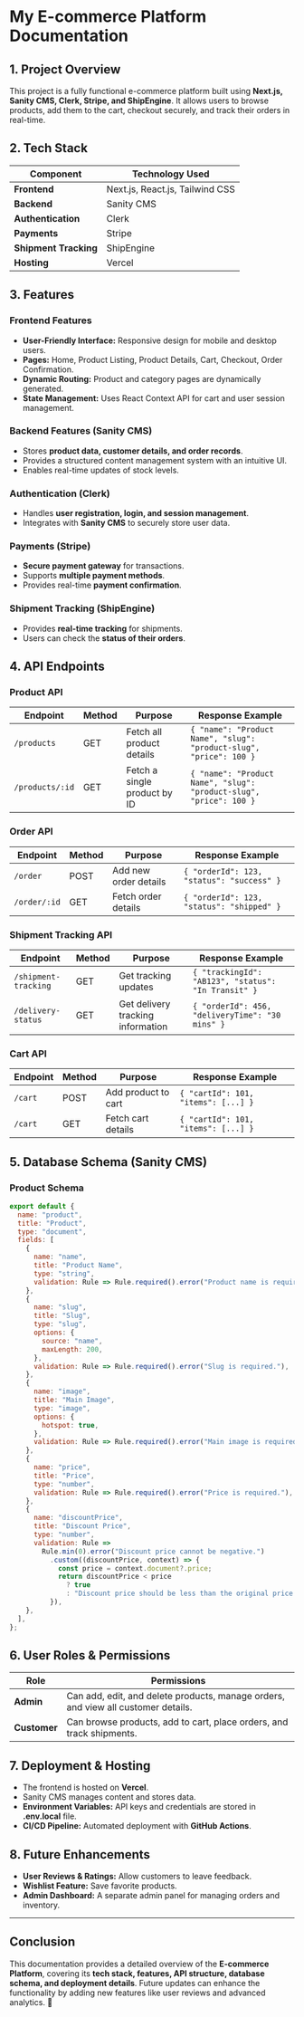 

# **My E-commerce Platform Documentation**


## **1. Project Overview**

This project is a fully functional e-commerce platform built using **Next.js, Sanity CMS, Clerk, Stripe, and ShipEngine**. It allows users to browse products, add them to the cart, checkout securely, and track their orders in real-time.

## **2. Tech Stack**

| Component        | Technology Used |
|-----------------|----------------|
| **Frontend**    | Next.js, React.js, Tailwind CSS |
| **Backend**     | Sanity CMS |
| **Authentication** | Clerk |
| **Payments**    | Stripe |
| **Shipment Tracking** | ShipEngine |
| **Hosting**     | Vercel |

## **3. Features**

### **Frontend Features**
- **User-Friendly Interface:** Responsive design for mobile and desktop users.
- **Pages:** Home, Product Listing, Product Details, Cart, Checkout, Order Confirmation.
- **Dynamic Routing:** Product and category pages are dynamically generated.
- **State Management:** Uses React Context API for cart and user session management.

### **Backend Features (Sanity CMS)**
- Stores **product data, customer details, and order records**.
- Provides a structured content management system with an intuitive UI.
- Enables real-time updates of stock levels.

### **Authentication (Clerk)**
- Handles **user registration, login, and session management**.
- Integrates with **Sanity CMS** to securely store user data.

### **Payments (Stripe)**
- **Secure payment gateway** for transactions.
- Supports **multiple payment methods**.
- Provides real-time **payment confirmation**.

### **Shipment Tracking (ShipEngine)**
- Provides **real-time tracking** for shipments.
- Users can check the **status of their orders**.

## **4. API Endpoints**

### **Product API**
| Endpoint | Method | Purpose | Response Example |
|----------|--------|---------|------------------|
| `/products` | GET | Fetch all product details | `{ "name": "Product Name", "slug": "product-slug", "price": 100 }` |
| `/products/:id` | GET | Fetch a single product by ID | `{ "name": "Product Name", "slug": "product-slug", "price": 100 }` |

### **Order API**
| Endpoint | Method | Purpose | Response Example |
|----------|--------|---------|------------------|
| `/order` | POST | Add new order details | `{ "orderId": 123, "status": "success" }` |
| `/order/:id` | GET | Fetch order details | `{ "orderId": 123, "status": "shipped" }` |

### **Shipment Tracking API**
| Endpoint | Method | Purpose | Response Example |
|----------|--------|---------|------------------|
| `/shipment-tracking` | GET | Get tracking updates | `{ "trackingId": "AB123", "status": "In Transit" }` |
| `/delivery-status` | GET | Get delivery tracking information | `{ "orderId": 456, "deliveryTime": "30 mins" }` |

### **Cart API**
| Endpoint | Method | Purpose | Response Example |
|----------|--------|---------|------------------|
| `/cart` | POST | Add product to cart | `{ "cartId": 101, "items": [...] }` |
| `/cart` | GET | Fetch cart details | `{ "cartId": 101, "items": [...] }` |

## **5. Database Schema (Sanity CMS)**

### **Product Schema**
```javascript
export default {
  name: "product",
  title: "Product",
  type: "document",
  fields: [
    {
      name: "name",
      title: "Product Name",
      type: "string",
      validation: Rule => Rule.required().error("Product name is required."),
    },
    {
      name: "slug",
      title: "Slug",
      type: "slug",
      options: {
        source: "name",
        maxLength: 200,
      },
      validation: Rule => Rule.required().error("Slug is required."),
    },
    {
      name: "image",
      title: "Main Image",
      type: "image",
      options: {
        hotspot: true,
      },
      validation: Rule => Rule.required().error("Main image is required."),
    },
    {
      name: "price",
      title: "Price",
      type: "number",
      validation: Rule => Rule.required().error("Price is required."),
    },
    {
      name: "discountPrice",
      title: "Discount Price",
      type: "number",
      validation: Rule =>
        Rule.min(0).error("Discount price cannot be negative.")
          .custom((discountPrice, context) => {
            const price = context.document?.price;
            return discountPrice < price
              ? true
              : "Discount price should be less than the original price.";
          }),
    },
  ],
};
```

## **6. User Roles & Permissions**

| Role | Permissions |
|------|------------|
| **Admin** | Can add, edit, and delete products, manage orders, and view all customer details. |
| **Customer** | Can browse products, add to cart, place orders, and track shipments. |

## **7. Deployment & Hosting**
- The frontend is hosted on **Vercel**.
- Sanity CMS manages content and stores data.
- **Environment Variables:** API keys and credentials are stored in **.env.local** file.
- **CI/CD Pipeline:** Automated deployment with **GitHub Actions**.

## **8. Future Enhancements**
- **User Reviews & Ratings:** Allow customers to leave feedback.
- **Wishlist Feature:** Save favorite products.
- **Admin Dashboard:** A separate admin panel for managing orders and inventory.

---

## **Conclusion**
This documentation provides a detailed overview of the **E-commerce Platform**, covering its **tech stack, features, API structure, database schema, and deployment details**. Future updates can enhance the functionality by adding new features like user reviews and advanced analytics. 🚀

